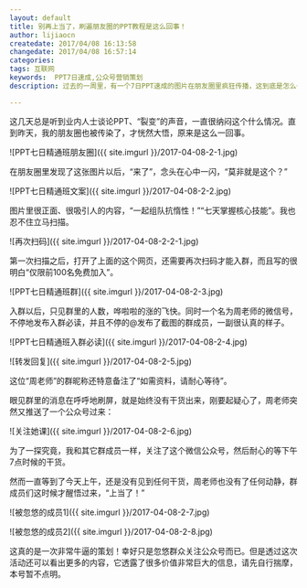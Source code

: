 ```yaml
---
layout: default
title: 别再上当了，刷遍朋友圈的PPT教程是这么回事！
author: lijiaocn
createdate: 2017/04/08 16:13:58
changedate: 2017/04/08 16:57:14
categories:
tags: 互联网
keywords:  PPT7日速成,公众号营销策划
description: 过去的一周里，有一个7日PPT速成的图片在朋友圈里疯狂传播，这到底是怎么一回事？

---
```


这几天总是听到业内人士谈论PPT、“裂变”的声音，一直很纳闷这个什么情况。直到昨天，我的朋友圈也被传染了，才恍然大悟，原来是这么一回事。

![PPT七日精通班朋友圈]({{ site.imgurl }}/2017-04-08-2-1.jpg)

在朋友圈里发现了这张图片以后，“来了”，念头在心中一闪，“莫非就是这个？”

![PPT七日精通班文案]({{ site.imgurl }}/2017-04-08-2-2.jpg)

图片里很正面、很吸引人的内容，“一起组队抗惰性！”“七天掌握核心技能”。我也忍不住立马扫描。

![再次扫码]({{ site.imgurl }}/2017-04-08-2-2-1.jpg)

第一次扫描之后，打开了上面的这个网页，还需要再次扫码才能入群，而且写的很明白“仅限前100名免费加入”。

![PPT七日精通班群]({{ site.imgurl }}/2017-04-08-2-3.jpg)

入群以后，只见群里的人数，哗啦啦的涨的飞快。同时一个名为周老师的微信号，不停地发布入群必读，并且不停的@发布了截图的群成员，一副很认真的样子。

![PPT七日精通班入群必读]({{ site.imgurl }}/2017-04-08-2-4.jpg)

![转发回复]({{ site.imgurl }}/2017-04-08-2-5.jpg)

这位“周老师”的群昵称还特意备注了“如需资料，请耐心等待”。

眼见群里的消息在呼呼地刷屏，就是始终没有干货出来，刚要起疑心了，周老师突然又推送了一个公众号过来：

![关注她课]({{ site.imgurl }}/2017-04-08-2-6.jpg)

为了一探究竟，我和其它群成员一样，关注了这个微信公众号，然后耐心的等下午7点时候的干货。

然而一直等到了今天上午，还是没有见到任何干货，周老师也没有了任何动静，群成员们这时候才醒悟过来，“上当了！”

![被忽悠的成员1]({{ site.imgurl }}/2017-04-08-2-7.jpg)

![被忽悠的成员2]({{ site.imgurl }}/2017-04-08-2-8.jpg)

这真的是一次非常牛逼的策划！幸好只是忽悠群众关注公众号而已。但是透过这次活动还可以看出更多的内容，它透露了很多价值非常巨大的信息，请先自行揣摩，本号暂不点明。
